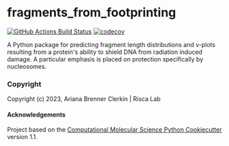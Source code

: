 fragments_from_footprinting
==============================
[//]: # (Badges)
[![GitHub Actions Build Status](https://github.com/REPLACE_WITH_OWNER_ACCOUNT/fragments_from_footprinting/workflows/CI/badge.svg)](https://github.com/REPLACE_WITH_OWNER_ACCOUNT/fragments_from_footprinting/actions?query=workflow%3ACI)
[![codecov](https://codecov.io/gh/REPLACE_WITH_OWNER_ACCOUNT/fragments_from_footprinting/branch/main/graph/badge.svg)](https://codecov.io/gh/REPLACE_WITH_OWNER_ACCOUNT/fragments_from_footprinting/branch/main)


A Python package for predicting fragment length distributions and v-plots resulting from a protein's ability to shield DNA from radiation induced damage. A particular emphasis is placed on protection specifically by nucleosomes.

### Copyright

Copyright (c) 2023, Ariana Brenner Clerkin | Risca Lab


#### Acknowledgements
 
Project based on the 
[Computational Molecular Science Python Cookiecutter](https://github.com/molssi/cookiecutter-cms) version 1.1.
